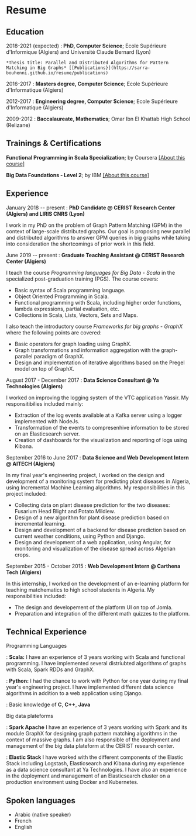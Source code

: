 # Resume

## Education

2018-2021 (expected)
:   **PhD, Computer Science**; Ecole Supérieure d'Informique (Algiers) and Université Claude Bernard (Lyon)

    *Thesis title: Parallel and Distributed Algorithms for Pattern Matching in Big Graphs* [[Publications}](https://sarra-bouhenni.github.io/resume/publications)

2016-2017
:   **Masters degree, Computer Science**; Ecole Supérieure d'Informatique (Algiers)

2012-2017
:   **Engineering degree, Computer Science**; Ecole Supérieure d'Informatique (Algiers)

2009-2012
:   **Baccalaureate, Mathematics**; Omar Ibn El Khattab High School (Relizane)

## Trainings & Certifications

**Functional Programming in Scala Specialization**; by Coursera [[About this course]](https://www.coursera.org/account/accomplishments/specialization/J5NVMSFADNYF)

**Big Data Foundations - Level 2**; by IBM [[About this course]](https://www.youracclaim.com/badges/5e7d8d0b-f80e-4e70-a236-6d6e6f645023)


## Experience

January 2018 -- present
:  **PhD Candidate @ CERIST Research Center (Algiers) and LIRIS CNRS (Lyon)**

   I work in my PhD on the problem of Graph Pattern Matching (GPM) in the context of large-scale distributed graphs. Our goal is proposing new parallel and distributed algorithms to answer GPM queries in big graphs while taking into consideration the shortcomings of prior work in this field. 

June 2019 -- present
:  **Graduate Teaching Assistant @ CERIST Research Center (Algiers)**

   I teach the course *Programming languages for Big Data - Scala* in the specialized post-graduation training (PGS). The course covers:

   * Basic syntax of Scala programming language.
   * Object Oriented Programming in Scala.
   * Functional programming with Scala, including higher order functions, lambda expressions, partial evaluation, etc.
   * Collections in Scala, Lists, Vectors, Sets and Maps.

   I also teach the introductory course *Frameworks for big graphs - GraphX* where the following points are covered:
   
   * Basic operators for graph loading using GraphX.
   * Graph transformations and information aggregation with the graph-parallel paradigm of GraphX.
   * Design and implementation of iterative algorithms based on the Pregel model on top of GraphX. 

August 2017 - December 2017
:  **Data Science Consultant @ Ya Technologies (Algiers)**

   I worked on improving the logging system of the VTC application Yassir. My responsitibilies included mainly: 
   * Extraction of the log events available at a Kafka server using a logger implemented with NodeJs. 
   * Transformation of the events to compresenhive information to be stored on an Elasticsearch server.
   * Creation of dashboards for the visualization and reporting of logs using Kibana.

September 2016 to June 2017
:  **Data Science and Web Development Intern @ AITECH (Algiers)**

   In my final year's engineering project, I worked on the design and development of a monitoring system for predicting plant diseases in Algeria, using Incremental Machine  Learning algorithms. My responsibilities in this project included: 
   * Collecting data on plant disease prediction for the two diseases: Fusarium Head Blight and Potato Mildiew.
   * Design of a new algorithm for plant disease prediction based on incremental learning.
   * Design and development of a backend for disease prediction based on current weather conditions, using Python and Django.
   * Design and development of a web application, using Angular, for monitoring and visualization of the disease spread across Algerian crops. 

September 2015 - October 2015
:  **Web Development Intern @ Carthena Tech (Algiers)**

   In this internship, I worked on the development of an e-learning platform for teaching matchematics to high school students in Algeria. My responsibilities included:
   * The design and developement of the platform UI on top of Jomla.
   * Preparation and integration of the different math quizzes to the platform.

## Technical Experience

Programming Languages

:   **Scala:** I have an experience of 3 years working with Scala and functional programming. I have implemented several distriubted algorithms of graphs with Scala, Spark RDDs and GraphX.  

:   **Python:** I had the chance to work with Python for one year during my final year's engineering project. I have implemented different data science algorithms in addition to a web application using Django. 

:   Basic knowledge of **C**, **C++**, **Java**

Big data plateforms

:   **Spark Apache** I have an experience of 3 years working with Spark and its module GraphX for designing graph pattern matching algorithms in the context of massive graphs. I am also responsible of the deployment and management of the big data plateform at the CERIST research center.

:   **Elastic Stack** I have worked with the different components of the Elastic Stack including Logstash, Elasticsearch and Kibana during my experience as a data science consultant at Ya Technologies.  I have also an experience in the deployment and management of an Elasticsearch cluster on a production environment using Docker and Kubernetes.

## Spoken languages

* Arabic (native speaker)
* French
* English
